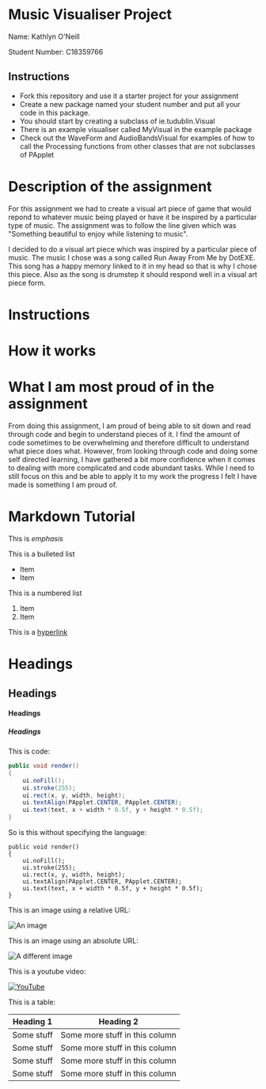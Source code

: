 # Music Visualiser Project

Name: Kathlyn O'Neill

Student Number: C18359766

## Instructions
- Fork this repository and use it a starter project for your assignment
- Create a new package named your student number and put all your code in this package.
- You should start by creating a subclass of ie.tudublin.Visual
- There is an example visualiser called MyVisual in the example package
- Check out the WaveForm and AudioBandsVisual for examples of how to call the Processing functions from other classes that are not subclasses of PApplet

# Description of the assignment
For this assignment we had to create a visual art piece of game that would repond to whatever music being played or have it be inspired by a particular type of music. The assignment was to follow the line given which was "Something beautiful to enjoy while listening to music".

I decided to do a visual art piece which was inspired by a particular piece of music. The music I chose was a song called Run Away From Me by DotEXE. This song has a happy memory linked to it in my head so that is why I chose this piece. Also as the song is drumstep it should respond well in a visual art piece form.

# Instructions

# How it works

# What I am most proud of in the assignment
From doing this assignment, I am proud of being able to sit down and read through code and begin to understand pieces of it. I find the amount of code sometimes to be overwhelming and therefore difficult to understand what piece does what. However, from looking through code and doing some self directed learning, I have gathered a bit more confidence when it comes to dealing with more complicated and code abundant tasks. While I need to still focus on this and be able to apply it to my work the progress I felt I have made is something I am proud of.

# Markdown Tutorial

This is *emphasis*

This is a bulleted list

- Item
- Item

This is a numbered list

1. Item
1. Item

This is a [hyperlink](http://bryanduggan.org)

# Headings
## Headings
#### Headings
##### Headings

This is code:

```Java
public void render()
{
	ui.noFill();
	ui.stroke(255);
	ui.rect(x, y, width, height);
	ui.textAlign(PApplet.CENTER, PApplet.CENTER);
	ui.text(text, x + width * 0.5f, y + height * 0.5f);
}
```

So is this without specifying the language:

```
public void render()
{
	ui.noFill();
	ui.stroke(255);
	ui.rect(x, y, width, height);
	ui.textAlign(PApplet.CENTER, PApplet.CENTER);
	ui.text(text, x + width * 0.5f, y + height * 0.5f);
}
```

This is an image using a relative URL:

![An image](images/p8.png)

This is an image using an absolute URL:

![A different image](https://bryanduggandotorg.files.wordpress.com/2019/02/infinite-forms-00045.png?w=595&h=&zoom=2)

This is a youtube video:

[![YouTube](http://img.youtube.com/vi/J2kHSSFA4NU/0.jpg)](https://www.youtube.com/watch?v=J2kHSSFA4NU)

This is a table:

| Heading 1 | Heading 2 |
|-----------|-----------|
|Some stuff | Some more stuff in this column |
|Some stuff | Some more stuff in this column |
|Some stuff | Some more stuff in this column |
|Some stuff | Some more stuff in this column |

